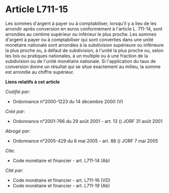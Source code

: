 # Article L711-15

Les sommes d'argent à payer ou à comptabiliser, lorsqu'il y a lieu de les arrondir après conversion en euros conformément à
l'article L. 711-14, sont arrondies au centime supérieur ou inférieur le plus proche. Les sommes d'argent à payer ou à
comptabiliser qui sont converties dans une unité monétaire nationale sont arrondies à la subdivision supérieure ou inférieure
la plus proche ou, à défaut de subdivision, à l'unité la plus proche ou, selon les lois ou pratiques nationales, à un
multiple ou à une fraction de la subdivision ou de l'unité monétaire nationale. Si l'application du taux de conversion donne
un résultat qui se situe exactement au milieu, la somme est arrondie au chiffre supérieur.

**Liens relatifs à cet article**

_Codifié par_:

  - Ordonnance n°2000-1223 du 14 décembre 2000 (V)

_Créé par_:

  - Ordonnance n°2001-766 du 29 août 2001 - art. 13 () JORF 31 août 2001

_Abrogé par_:

  - Ordonnance n°2005-429 du 6 mai 2005 - art. 88 () JORF 7 mai 2005

_Cite_:

  - Code monétaire et financier - art. L711-14 (Ab)

_Cité par_:

  - Code monétaire et financier - art. L711-16 (VD)
  - Code monétaire et financier - art. L711-19 (Ab)
